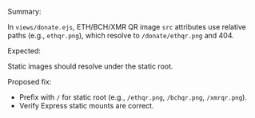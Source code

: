 Summary:

In `views/donate.ejs`, ETH/BCH/XMR QR image `src` attributes use relative paths (e.g., `ethqr.png`), which resolve to `/donate/ethqr.png` and 404.

Expected:

Static images should resolve under the static root.

Proposed fix:

- Prefix with `/` for static root (e.g., `/ethqr.png`, `/bchqr.png`, `/xmrqr.png`).
- Verify Express static mounts are correct.

